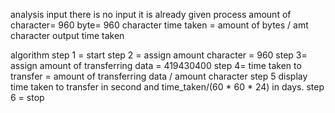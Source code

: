 analysis 
input there is no input it is already given
process amount of  character= 960 byte= 960 character
        time taken  = amount of bytes / amt character
output  time taken 

algorithm
step 1 = start
step 2 =  assign amount character = 960
step 3= assign amount of transferring  data = 419430400
step 4= time taken to transfer  =  amount of transferring  data / amount character
step 5 display time taken to transfer in second and time_taken/(60 * 60 * 24) in days.
step 6 = stop
